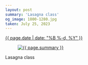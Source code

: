 ```yaml
---
layout: post
summary: 'Lasagna class'
og_image: 1800-1280.jpg
taken: July 25, 2023
---
```


<div class="post">
 <time>
  <a href="/1800">
   {{ page.date | date: "%B %-d, %Y" }}
  </a>
 </time>
 <a href="/1800">
  <figure data-taken="7/25/2023">
   <img alt="{{ page.summary }}" sizes="(min-width: 700px) 50vw, calc(100vw - 2rem)" src="{{ site.assets_url }}/1800-640.jpg" srcset="{{ site.assets_url }}/1800-320.jpg 320w, {{ site.assets_url }}/1800-640.jpg 640w, {{ site.assets_url }}/1800-960.jpg 960w, {{ site.assets_url }}/1800-1280.jpg 1280w"/>
  </figure>
 </a>
 <span>
  Lasagna class
 </span>
</div>
